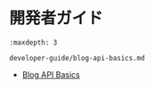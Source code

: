# 開発者ガイド

```{toctree}
:maxdepth: 3

developer-guide/blog-api-basics.md
```

* [Blog API Basics](./developer-guide/blog-api-basics.md)
